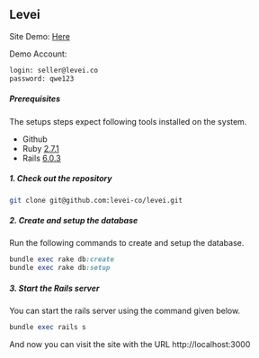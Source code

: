 ## Levei

Site Demo: [Here](http://levei.co)

Demo Account:
```bash
login: seller@levei.co
password: qwe123
```


##### Prerequisites

The setups steps expect following tools installed on the system.

- Github
- Ruby [2.7.1](https://github.com/leospaula/truckin/blob/master/.ruby-version#L1)
- Rails [6.0.3](https://github.com/leospaula/truckin/blob/master/Gemfile#L6)

##### 1. Check out the repository

```bash
git clone git@github.com:levei-co/levei.git
```

##### 2. Create and setup the database

Run the following commands to create and setup the database.

```ruby
bundle exec rake db:create
bundle exec rake db:setup
```

##### 3. Start the Rails server

You can start the rails server using the command given below.

```ruby
bundle exec rails s
```

And now you can visit the site with the URL http://localhost:3000
